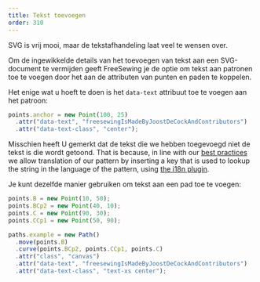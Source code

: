 ```yaml
---
title: Tekst toevoegen
order: 310
---
```


SVG is vrij mooi, maar de tekstafhandeling laat veel te wensen over.

Om de ingewikkelde details van het toevoegen van tekst aan een SVG-document te vermijden geeft FreeSewing je de optie om tekst aan patronen toe te voegen door het aan de attributen van punten en paden te koppelen.

Het enige wat u hoeft te doen is het `data-text` attribuut toe te voegen aan het patroon:

```js
points.anchor = new Point(100, 25)
  .attr("data-text", "freesewingIsMadeByJoostDeCockAndContributors")
  .attr("data-text-class", "center");
```

<Example part="point_attr" caption="Text inserted in a FreeSewing pattern" />

<Note>

Misschien heeft U gemerkt dat de tekst die we hebben toegevoegd niet de tekst is die wordt getoond.
That is because, in line with our [best practices](/do) we allow translation of
our pattern by inserting a key that is used to lookup the string in the language
of the pattern, using [the i18n plugin](/plugins/i18n).

</Note>

Je kunt dezelfde manier gebruiken om tekst aan een pad toe te voegen:

```js
points.B = new Point(10, 50);
points.BCp2 = new Point(40, 10);
points.C = new Point(90, 30);
points.CCp1 = new Point(50, 90);

paths.example = new Path()
  .move(points.B)
  .curve(points.BCp2, points.CCp1, points.C)
  .attr("class", "canvas")
  .attr("data-text", "freesewingIsMadeByJoostDeCockAndContributors")
  .attr("data-text-class", "text-xs center");
```

<Example part="path_attr" caption="Text on a path" />
